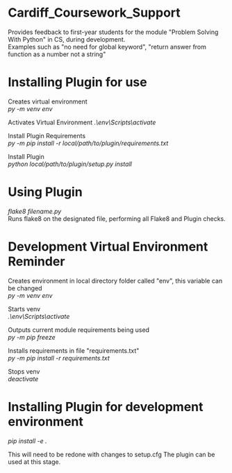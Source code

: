 # Cardiff_Coursework_Support

Provides feedback to first-year students for the module "Problem Solving With Python" in CS, during development.  
Examples such as "no need for global keyword", "return answer from function as a number not a string"


# Installing Plugin for use
Creates virtual environment  
*py -m venv env*  

Activates Virtual Environment
*.\env\Scripts\activate*  

Install Plugin Requirements  
*py -m pip install -r local/path/to/plugin/requirements.txt*  

Install Plugin  
*python local/path/to/plugin/setup.py install*    

# Using Plugin
*flake8 filename.py*  
Runs flake8 on the designated file, performing all Flake8 and Plugin checks.

# Development Virtual Environment Reminder

Creates environment in local directory folder called "env", this variable can be changed  
*py -m venv env*  

Starts venv  
*.\env\Scripts\activate*  

Outputs current module requirements being used  
*py -m pip freeze*  

Installs requirements in file "requirements.txt"  
*py -m pip install -r requirements.txt*

Stops venv  
*deactivate*  

# Installing Plugin for development environment
*pip install -e .*  

This will need to be redone with changes to setup.cfg
The plugin can be used at this stage.
